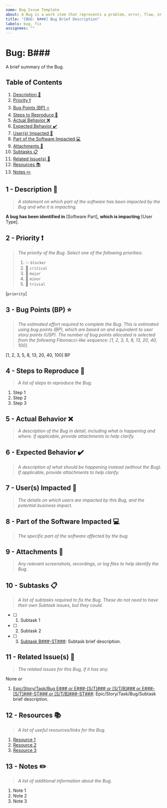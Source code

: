 ```yaml
---
name: Bug Issue Template
about: A Bug is a work item that represents a problem, error, flaw, or fault in the software that needs to be fixed. Bugs can be discovered during testing or reported by users once the software is in use. Bugs are stand-alone. They can be further broken down into child Subtasks.
title: "[BUG: B###] Bug Brief Description"
labels: bug, fix
assignees: ""
---
```


# Bug: B### <span id="b-bug">

A brief summary of the Bug.

## Table of Contents <span id="b-table-of-contents">

1. [Description :memo:](#b-description "A statement on which part of the software has been impacted by the Bug and who it is impacting.")
2. [Priority :exclamation:](#b-priority "The priority of the Bug.")
3. [Bug Points (BP) :star:](#b-bug-points-bp "The estimated effort required to complete the Bug.")
4. [Steps to Reproduce :footprints:](#b-steps-to-reproduce "A list of steps to reproduce the Bug.")
5. [Actual Behavior :x:](#b-actual-behavior "A description of the Bug in detail, including what is happening and where. If applicable, provide attachments to help clarify.")
6. [Expected Behavior :heavy_check_mark:](#b-expected-behavior "A description of what should be happening instead (without the Bug). If applicable, provide attachments to help clarify.")
7. [User(s) Impacted :busts_in_silhouette:](#b-users-impacted "The details on which users are impacted by this Bug, and the potential business impact.")
8. [Part of the Software Impacted :computer:](#b-part-of-the-software-impacted "The specific part of the software affected by the bug.")
9. [Attachments :paperclip:](#b-attachments "Any relevant screenshots or log files to help identify the Bug.")
10. [Subtasks :clipboard:](#b-subtasks "A list of subtasks required to fix the Bug. These do not need to have their own Subtask issues, but they could.")
11. [Related Issue(s) :link:](#b-related-issues "The related issues for this Bug, if it has any.")
12. [Resources :books:](#b-resources "A list of useful resources/links for the Bug.")
13. [Notes :pencil2:](#b-notes "A list of additional information about the Bug.")

## 1 - Description :memo: <span id="b-description">

> _A statement on which part of the software has been impacted by the Bug and who it is impacting._

**A bug has been identified in** [Software Part], **which is impacting** [User Type].

## 2 - Priority :exclamation: <span id="b-priority">

> _The priority of the Bug. Select one of the following priorities:_
>
> 1. :collision: `blocker`
> 2. :rotating_light: `critical`
> 3. :small_red_triangle_down: `major`
> 4. :large_orange_diamond: `minor`
> 5. :large_blue_diamond: `trivial`

[`priority`]

## 3 - Bug Points (BP) :star: <span id="b-bug-points-bp">

> _The estimated effort required to complete the Bug. This is estimated using bug points (BP), which are based on and equivalent to user story points (USP). The number of bug points allocated is selected from the following Fibonacci-like sequence: [1, 2, 3, 5, 8, 13, 20, 40, 100]._

[1, 2, 3, 5, 8, 13, 20, 40, 100] BP

## 4 - Steps to Reproduce :footprints: <span id="b-steps-to-reproduce">

> _A list of steps to reproduce the Bug._

1. Step 1
2. Step 2
3. Step 3

## 5 - Actual Behavior :x: <span id="b-actual-behavior">

> _A description of the Bug in detail, including what is happening and where. If applicable, provide attachments to help clarify._

## 6 - Expected Behavior :heavy_check_mark: <span id="b-expected-behavior">

> _A description of what should be happening instead (without the Bug). If applicable, provide attachments to help clarify._

## 7 - User(s) Impacted :busts_in_silhouette: <span id="b-users-impacted">

> _The details on which users are impacted by this Bug, and the potential business impact._

## 8 - Part of the Software Impacted :computer: <span id="b-part-of-the-software-impacted">

> _The specific part of the software affected by the bug._

## 9 - Attachments :paperclip: <span id="b-attachments">

> _Any relevant screenshots, recordings, or log files to help identify the Bug._

## 10 - Subtasks :clipboard: <span id="b-subtasks">

> _A list of subtasks required to fix the Bug. These do not need to have their own Subtask issues, but they could._

- [ ] 1. Subtask 1
- [ ] 2. Subtask 2
- [ ] 3. [Subtask B###-ST###](https://github.com/<username>/<repository-name>/issues/<issue-id-number> "Child Issue (Subtask)"): Subtask brief description.

## 11 - Related Issue(s) :link: <span id="b-related-issues">

> _The related issues for this Bug, if it has any._

None _or_

1. [Epic/Story/Task/Bug E### or E###-[S/T]### or [S/T/B]### or E###-[S/T]###-ST### or [S/T/B]###-ST###](https://github.com/<username>/<repository-name>/issues/<issue-id-number> "Related Issue (Epic/Story/Task/Bug/Subtask)"): Epic/Story/Task/Bug/Subtask brief description.

## 12 - Resources :books: <span id="b-resources">

> _A list of useful resources/links for the Bug._

1. [Resource 1](#)
2. [Resource 2](#)
3. [Resource 3](#)

## 13 - Notes :pencil2: <span id="b-notes">

> _A list of additional information about the Bug._

1. Note 1
2. Note 2
3. Note 3

